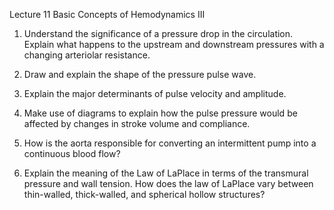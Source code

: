 Lecture 11 Basic Concepts of Hemodynamics III

1. Understand the significance of a pressure drop in the circulation. Explain what happens to the upstream and downstream pressures with a changing arteriolar resistance.

2. Draw and explain the shape of the pressure pulse wave.

3. Explain the major determinants of pulse velocity and amplitude.

4. Make use of diagrams to explain how the pulse pressure would be affected by changes in stroke volume and compliance.

5. How is the aorta responsible for converting an intermittent pump into a continuous blood flow?

6. Explain the meaning of the Law of LaPlace in terms of the transmural pressure and wall tension. How does the law of LaPlace vary between thin-walled, thick-walled, and spherical hollow structures?

